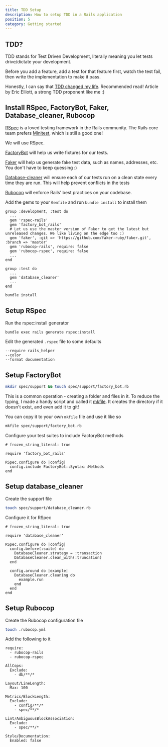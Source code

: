 ```yaml
---
title: TDD Setup
description: How to setup TDD in a Rails application
position: 5
category: Getting started
---
```


## TDD?

TDD stands for Test Driven Development, literally meaning you let tests drive/dictate your development.

Before you add a feature, add a test for that feature first, watch the test fail, then write the implementation to make it pass.

Honestly, I can say that [TDD changed my life](https://medium.com/javascript-scene/tdd-changed-my-life-5af0ce099f80). Recommended read! Article by Eric Elliott, a strong TDD proponent like me :)

## Install RSpec, FactoryBot, Faker, Database_cleaner, Rubocop

[RSpec](https://github.com/rspec/rspec-rails) is a loved testing framework in the Rails community. The Rails core team prefers [Minitest](https://github.com/seattlerb/minitest), which is still a good one!

We will use RSpec.

[FactoryBot](https://github.com/thoughtbot/factory_bot_rails) will help us write fixtures for our tests.

[Faker](https://github.com/faker-ruby/faker) will help us generate fake test data, such as names, addresses, etc. You don't have to keep quessing :)

[Database-cleaner](https://github.com/DatabaseCleaner/database_cleaner) will ensure each of our tests run on a clean state every time they are run. This will help prevent conflicts in the tests

[Rubocop](https://github.com/rubocop-hq/rubocop-rails) will enforce Rails' best practices on your codebase.

Add the gems to your `Gemfile` and run `bundle install` to install them


```ruby[Gemfile]
group :development, :test do
  ...
  gem 'rspec-rails'
  gem 'factory_bot_rails'
  # Let us use the master version of Faker to get the latest but unreleased changes. We like living on the edge too :)
  gem 'faker', :git => 'https://github.com/faker-ruby/faker.git', :branch => 'master'
  gem 'rubocop-rails', require: false
  gem 'rubocop-rspec', require: false
  ...
end
```

```ruby[Gemfile]
group :test do
  ...
  gem 'database_cleaner'
  ...
end
```

```bash
bundle install
```

## Setup RSpec

Run the rspec:install generator

```bash
bundle exec rails generate rspec:install
```

Edit the generated `.rspec` file to some defaults

```bash[.rspec]
--require rails_helper
--color
--format documentation
```

## Setup FactoryBot

```bash
mkdir spec/support && touch spec/support/factory_bot.rb
```

This is a common operation - creating a folder and files in it. To reduce the typing, I made a handy script and called it [mkfile](https://github.com/kaka-ruto/dotfiles/blob/master/zsh/functions/mkfile). It creates the directory if it doesn't exist, and even add it to git!

You can copy it to your own `mkfile` file and use it like so

```bash
mkfile spec/support/factory_bot.rb
```

Configure your test suites to include FactoryBot methods

```ruby[spec/support/factory_bot.rb]
# frozen_string_literal: true

require 'factory_bot_rails'

RSpec.configure do |config|
  config.include FactoryBot::Syntax::Methods
end
```

## Setup database_cleaner

Create the support file

```bash
touch spec/support/database_cleaner.rb
```

Configure it for RSpec

```ruby[spec/support/database_cleaner.rb]
# frozen_string_literal: true

require 'database_cleaner'

RSpec.configure do |config|
  config.before(:suite) do
    DatabaseCleaner.strategy = :transaction
    DatabaseCleaner.clean_with(:truncation)
  end

  config.around do |example|
    DatabaseCleaner.cleaning do
      example.run
    end
  end
end
```

## Setup Rubocop

Create the Rubocop configuration file

```bash
touch .rubocop.yml
```

Add the following to it

```ruby[.rubocop.yml]
require:
  - rubocop-rails
  - rubocop-rspec

AllCops:
  Exclude:
    - db/**/*

Layout/LineLength:
  Max: 100

Metrics/BlockLength:
  Exclude:
    - config/**/*
    - spec/**/*

Lint/AmbiguousBlockAssociation:
  Exclude:
    - spec/**/*

Style/Documentation:
  Enabled: false
```
